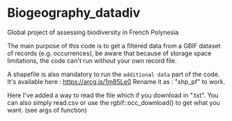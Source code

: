 # Biogeography_datadiv
Global project of assessing biodiversity in French Polynesia

The main purpose of this code is to get a filtered data from a GBIF dataset of 
records (e.g. occurrences), be aware that because of storage space limitations,
the code can't run without your own record file. 

A shapefile is also mandatory to run the `additional data` part of the code. 
It's available here : https://arcg.is/1m85Le0
Rename it as : "shp_pf" to work.

Here I've added a way to read the file which if you download
in ".txt". You can also simply read.csv or use the rgbif::occ_download() to get 
what you want. (see args of function)
